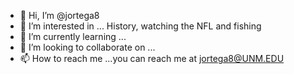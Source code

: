 - 👋 Hi, I’m @jortega8
- 👀 I’m interested in ... History, watching the NFL and fishing  
- 🌱 I’m currently learning ...
- 💞️ I’m looking to collaborate on ...
- 📫 How to reach me ...you can reach me at jortega8@UNM.EDU

<!---
jortega8/jortega8 is a ✨ special ✨ repository because its `README.md` (this file) appears on your GitHub profile.
You can click the Preview link to take a look at your changes.
--->
